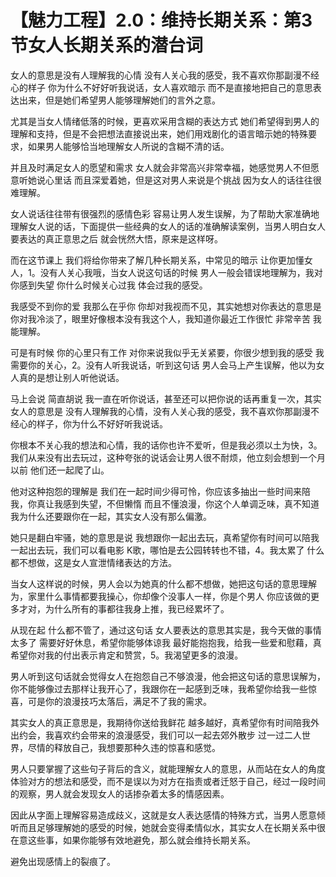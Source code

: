 # 【魅力工程】2.0：维持长期关系：第3节女人长期关系的潜台词

女人的意思是没有人理解我的心情 没有人关心我的感受，我不喜欢你那副漫不经心的样子 你为什么不好好听我说话，女人喜欢暗示 而不是直接地把自己的意思表达出来，但是她们希望男人能够理解她们的言外之意。

尤其是当女人情绪低落的时候，更喜欢采用含糊的表达方式 她们希望得到男人的理解和支持，但是不会把想法直接说出来，她们用戏剧化的语言暗示她的特殊要求，如果男人能够恰当地理解女人所说的含糊不清的话。

并且及时满足女人的愿望和需求 女人就会非常高兴非常幸福，她感觉男人不但愿意听她说心里话 而且深爱着她，但是这对男人来说是个挑战 因为女人的话往往很难理解。

女人说话往往带有很强烈的感情色彩 容易让男人发生误解，为了帮助大家准确地理解女人说的话，下面提供一些经典的女人的话的准确解读案例，当男人明白女人要表达的真正意思之后 就会恍然大悟，原来是这样呀。

而在这节课上 我们将给你带来了解几种长期关系，中常见的暗示 让你更加懂女人，1。没有人关心我哦，当女人说这句话的时候 男人一般会错误地理解为，我对你感到失望 你什么时候关心过我 体会过我的感受。

我感受不到你的爱 我那么在乎你 你却对我视而不见，其实她想对你表达的意思是 你对我冷淡了，眼里好像根本没有我这个人，我知道你最近工作很忙 非常辛苦 我能理解。

可是有时候 你的心里只有工作 对你来说我似乎无关紧要，你很少想到我的感受 我需要你的关心，2。没有人听我说话，听到这句话 男人会马上产生误解，他以为女人真的是想让别人听他说话。

马上会说 简直胡说 我一直在听你说话，甚至还可以把你说的话再重复一次，其实 女人的意思是 没有人理解我的心情，没有人关心我的感受，我不喜欢你那副漫不经心的样子，你为什么不好好听我说话。

你根本不关心我的想法和心情，我的话你也许不爱听，但是我必须以土为快，3。我们从来没有出去玩过，这种夸张的说话会让男人很不耐烦，他立刻会想到一个月以前 他们还一起爬了山。

他对这种抱怨的理解是 我们在一起时间少得可怜，你应该多抽出一些时间来陪我，你真让我感到失望，不但懒惰 而且不懂浪漫，你这个人单调乏味，真不知道我为什么还要跟你在一起，其实女人没有那么偏激。

她只是翻白牢骚，她的意思是说 我想跟你一起出去玩，真希望你有时间可以陪我一起出去玩，我们可以看电影 K歌，哪怕是去公园转转也不错，4。我太累了 什么都不想做，这是女人宣泄情绪表达的方法。

当女人这样说的时候，男人会以为她真的什么都不想做，她把这句话的意思理解为，家里什么事情都要我操心，你却像个没事人一样，你是个男人 你应该做的更多才对，为什么所有的事都往我身上推，我已经累坏了。

从现在起 什么都不管了，通过这句话 女人要表达的意思其实是，我今天做的事情太多了 需要好好休息，希望你能够体谅我 最好能抱抱我，给我一些爱和慰藉，真希望你对我的付出表示肯定和赞赏，5。我渴望更多的浪漫。

男人听到这句话就会觉得女人在抱怨自己不够浪漫，他会把这句话的意思误解为，你不能够像过去那样让我开心了，我跟你在一起感到乏味，我希望你给我一些惊喜，可是你的浪漫技巧太落后，满足不了我的需求。

其实女人的真正意思是，我期待你送给我鲜花 越多越好，真希望你有时间陪我外出约会，我喜欢约会带来的浪漫感受，我们可以一起去郊外散步 过一过二人世界，尽情的释放自己，我想要那种久违的惊喜和感觉。

男人只要掌握了这些句子背后的含义，就能理解女人的意思，从而站在女人的角度 体验对方的想法和感受，而不是误以为对方在指责或者迁怒于自己，经过一段时间的观察，男人就会发现女人的话掺杂着太多的情感因素。

因此从字面上理解容易造成歧义，这就是女人表达感情的特殊方式，当男人愿意倾听而且足够理解她的感受的时候，她就会变得柔情似水，其实女人在长期关系中很在意这些事，如果你能够有效地避免，那么就会维持长期关系。

避免出现感情上的裂痕了。